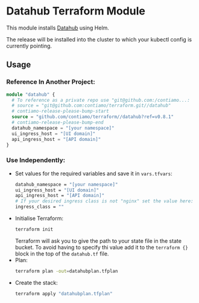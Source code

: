 # Datahub Terraform Module

This module installs [Datahub](https://datahubproject.io) using Helm.

The release will be installed into the cluster to which your kubectl config is currently pointing.

## Usage

### Reference In Another Project:

```terraform
module "datahub" {
  # To reference as a private repo use "git@github.com:/contiamo...:
  # source = "git@github.com:contiamo/terraform.git//datahub"
  # contiamo-release-please-bump-start
  source = "github.com/contiamo/terraform//datahub?ref=v0.8.1"
  # contiamo-release-please-bump-end
  datahub_namespace = "[your namespace]"
  ui_ingress_host = "[UI domain]"
  api_ingress_host = "[API domain]"
}
```

### Use Independently:
- Set values for the required variables and save it in `vars.tfvars`:
    ```bash
    datahub_namespace = "[your namespace]"
    ui_ingress_host = "[UI domain]"
    api_ingress_host = "[API domain]"
    # If your desired ingress class is not "nginx" set the value here:
    ingress_class = ""
    ```
- Initialise Terraform:
    ```bash
    terraform init
    ```
    Terraform will ask you to give the path to your state file in the state bucket. To avoid having to specify thi value add it to the `terraform {}` block in the top of the `datahub.tf` file.
- Plan:
    ```bash
    terraform plan -out=datahubplan.tfplan
    ```
- Create the stack:
    ```bash
    terraform apply "datahubplan.tfplan"
    ```
